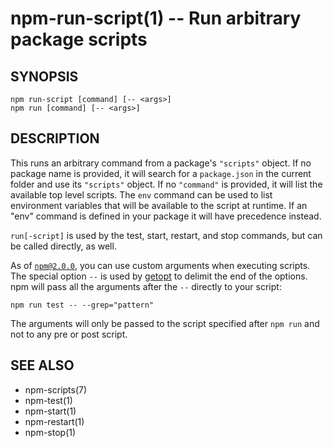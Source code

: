 npm-run-script(1) -- Run arbitrary package scripts
==================================================


<extoc></extoc>

## SYNOPSIS

    npm run-script [command] [-- <args>]
    npm run [command] [-- <args>]

## DESCRIPTION

This runs an arbitrary command from a package's `"scripts"` object.
If no package name is provided, it will search for a `package.json`
in the current folder and use its `"scripts"` object. If no `"command"`
is provided, it will list the available top level scripts. The `env` command
can be used to list environment variables that will be available to the script
at runtime. If an "env" command is defined in your package it will have
precedence instead.

`run[-script]` is used by the test, start, restart, and stop commands, but can
be called directly, as well.

As of [`npm@2.0.0`](http://blog.npmjs.org/post/98131109725/npm-2-0-0), you can
use custom arguments when executing scripts. The special option `--` is used by
[getopt](http://goo.gl/KxMmtG) to delimit the end of the options. npm will pass
all the arguments after the `--` directly to your script:

    npm run test -- --grep="pattern"

The arguments will only be passed to the script specified after ```npm run```
and not to any pre or post script.

## SEE ALSO

* npm-scripts(7)
* npm-test(1)
* npm-start(1)
* npm-restart(1)
* npm-stop(1)
